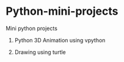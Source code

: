 # Python-mini-projects
 Mini python projects
 
 1. Python 3D Animation using vpython

 2. Drawing using turtle
